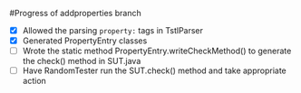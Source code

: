 #Progress of addproperties branch
- [x] Allowed the parsing `property:` tags in TstlParser
- [x] Generated PropertyEntry classes
- [ ] Wrote the static method PropertyEntry.writeCheckMethod() to generate the check() method in SUT.java
- [ ] Have RandomTester run the SUT.check() method and take appropriate action